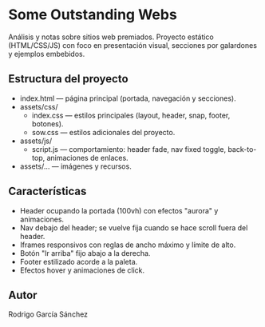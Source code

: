 # Some Outstanding Webs

Análisis y notas sobre sitios web premiados. Proyecto estático (HTML/CSS/JS) con foco en presentación visual, secciones por galardones y ejemplos embebidos.

## Estructura del proyecto
- index.html — página principal (portada, navegación y secciones).
- assets/css/
  - index.css — estilos principales (layout, header, snap, footer, botones).
  - sow.css — estilos adicionales del proyecto.
- assets/js/
  - script.js — comportamiento: header fade, nav fixed toggle, back-to-top, animaciones de enlaces.
- assets/... — imágenes y recursos.

## Características
- Header ocupando la portada (100vh) con efectos "aurora" y animaciones.
- Nav debajo del header; se vuelve fija cuando se hace scroll fuera del header.
- Iframes responsivos con reglas de ancho máximo y límite de alto.
- Botón "Ir arriba" fijo abajo a la derecha.
- Footer estilizado acorde a la paleta.
- Efectos hover y animaciones de click.

## Autor
Rodrigo García Sánchez
